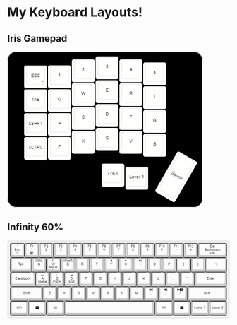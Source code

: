 # My Keyboard Layouts!

## Iris Gamepad
![Layout link](./Iris/doc/keyboard-layout.png)

## Infinity 60%
![Layout link](./Infinity/doc/keyboard-layout.png)